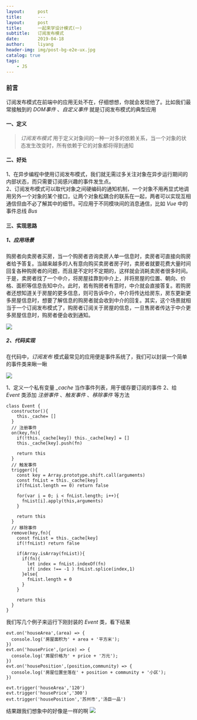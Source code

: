 ```yaml
---
layout:     post
title:      ---
layout:     post
title:      一起来学设计模式(一)
subtitle:   订阅发布模式
date:       2019-04-18
author:     liyang
header-img: img/post-bg-e2e-ux.jpg
catalog: true
tags:
    - JS
---
```


### 前言
订阅发布模式在前端中的应用无处不在，仔细想想，你就会发现他了。比如我们最常接触到的 *DOM事件* 、*自定义事件* 就是订阅发布模式的典型应用

#### 一、定义
> *订阅发布模式* 用于定义对象间的一种一对多的依赖关系，当一个对象的状态发生改变时，所有依赖于它的对象都将得到通知


#### 二、好处
1、在异步编程中使用订阅发布模式，我们就无需过多关注对象在异步运行期间的内部状态，而只需要订阅感兴趣的事件发生点。<br/>
2、订阅发布模式可以取代对象之间硬编码的通知机制，一个对象不用再显式地调用另外一个对象的某个接口，让两个对象松耦合的联系在一起，两者可以实现互相通信但由不必了解其中的细节。可应用于不同模块间的消息通信，比如 *Vue* 中的事件总线 *Bus*


#### 三、实现思路
##### 1、应用场景
购房者向卖房者买房，当一个购房者咨询卖房人单一信息时，卖房者可直接向购房者给予答复。当越来越多的人有意向购买卖房者房子时，卖房者就要花费大量时间回复各种购房者的问题，而且是不定时不定期的，这样就会消耗卖房者很多时间。于是，卖房者找了一个中介，将房屋挂靠到中介上，并将房屋的位置、朝向、价格、面积等信息告知中介。此时，若有购房者有意时，中介就会直接答复。若购房者还想知道关于房屋的更多信息，则可告诉中介，中介将传达给房东，房东更新更多房屋信息时，想要了解信息的购房者就会收到中介的回复。其实，这个场景就相当于一个订阅发布模式了，购房者订阅关于房屋的信息，一旦售房者传达于中介更多房屋信息时，购房者便会收到通知。



![](http://dev.fenzhitech.com/res/ddca1b8dabce0e9b00e819568ec38b9d.png)

##### 2、代码实现
在代码中，*订阅发布* 模式最常见的应用便是事件系统了，我们可以封装一个简单的事件类来瞅一瞅

![](http://dev.fenzhitech.com/res/3a7a754eb2ad80eebfc390b82fd0592b.png)

1、定义一个私有变量 *_cache* 当作事件列表，用于缓存要订阅的事件
2、给 *Event* 类添加 *注册事件* 、*触发事件* 、*移除事件* 等方法


```
class Event {
  constructor(){
    this._cache= []
  }
  // 注册事件
  on(key,fn){
    if(!this._cache[key]) this._cache[key] = []
    this._cache[key].push(fn)

    return this
  }
  // 触发事件
  trigger(){
    const key = Array.prototype.shift.call(arguments)
    const fnList = this._cache[key]
    if(fnList.length == 0) return false

    for(var i = 0; i < fnList.length; i++){
      fnList[i].apply(this,arguments)
    }

    return this
  }
  // 移除事件
  remove(key,fn){
    const fnList = this._cache[key]
    if(!fnList) return false

    if(Array.isArray(fnList)){
      if(fn){
        let index = fnList.indexOf(fn)
        if( index !== -1 ) fnList.splice(index,1)
      }else{
        fnList.length = 0
      }
    }

    return this
  }
}

```

我们写几个例子来运行下刚封装的 *Event* 类，看下结果
```
evt.on('houseArea',(area) => {
  console.log('房屋面积为' + area + '平方米');
})
evt.on('housePrice',(price) => {
  console.log('房屋价格为' + price + '万元');
})
evt.on('housePosition',(position,community) => {
  console.log('房屋位置坐落在' + position + community + '小区');
})

evt.trigger('houseArea','120')
evt.trigger('housePrice','300')
evt.trigger('housePosition','苏州市','汤臣一品')

```

结果跟我们想象中的好像是一样的啊
![](http://dev.fenzhitech.com/res/3f86ec753c2753ac3ee7845e5e4cd274.png)
